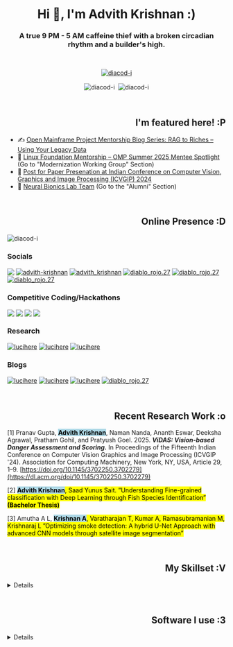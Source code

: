 <!--<img src="https://github.com/Diacod-I/Diacod-I/assets/98768417/4523b1f5-8cf3-4ce5-a037-533fa1975d8e" height=300 width=1000>-->
<h1 align="center">Hi 👋, I'm Advith Krishnan :)</h1>

<h3 align="center">A true 9 PM - 5 AM caffeine thief with a broken circadian rhythm and a builder's high.</h3>
<br>
<!--
- 🔭 I’m currently building a **RAG framework** across IBM Mainframes and Cloud Infra. **(Linux Foundation Mentorship).**
- 🌱 I’m currently learning **cloud-native AI deployment and high-level system design for scalable AI products.**
- 👯 I’m looking to collaborate on **cutting-edge AI engineering.**
-->

<p align="center"> <a href="https://github.com/ryo-ma/github-profile-trophy"><img src="https://github-profile-trophy.vercel.app/?username=diacod-i&theme=nord&title=-Reviews" alt="diacod-i" /></a> </p>

<p align="center">
  <img align="center" src="https://github-readme-stats.vercel.app/api/top-langs?username=diacod-i&show_icons=true&locale=en&layout=donut&theme=dark&hide=jupyter%20notebook&langs_count=20" alt="diacod-i" />
  &nbsp;<img align="center" src="https://github-readme-stats.vercel.app/api?username=diacod-i&show_icons=true&locale=en&theme=dark&show=reviews,prs_merged,prs_merged_percentage" alt="diacod-i" />
</p>


<br>
<h2 align="right">I'm featured here! :P</h2>

- ✍️ [Open Mainframe Project Mentorship Blog Series: RAG to Riches – Using Your Legacy Data](https://openmainframeproject.org/blog/mentorship-series-rag-to-riches-using-your-legacy-data-by-advith-krishnan/)
- 📰 [Linux Foundation Mentorship – OMP Summer 2025 Mentee Spotlight](https://openmainframeproject.org/blog/omp-summer-2025-mentorship/) (Go to "Modernization Working Group" Section)
- 📝 [Post for Paper Presenation at Indian Conference on Computer Vision, Graphics and Image Processing (ICVGIP) 2024](https://www.linkedin.com/feed/update/urn:li:activity:7274688007205502976/)
- 🦾 [Neural Bionics Lab Team](https://www.neuralbionicslab.com/team) (Go to the "Alumni" Section)

<br><h2 align="right">Online Presence :D</h2>
<p align="left"> <img src="https://komarev.com/ghpvc/?username=diacod-i&label=Profile%20views&color=334652&style=flat" alt="diacod-i" /> </p>
<h3 align="left">Socials</h3>
<p align="left">
  <a href="mailto:advithkrishnan@gmail.com" target="blank"><img align="center" src="https://img.shields.io/badge/Gmail-D14836?style=for-the-badge&logo=gmail&logoColor=white" /></a> 
  <a href="https://linkedin.com/in/advithkrishnan" target="blank"><img align="center" src="https://img.shields.io/badge/LinkedIn-0077B5?style=for-the-badge&logo=linkedin&logoColor=white" alt="advith-krishnan" /></a>
  <a href="https://twitter.com/advith_krishnan" target="blank"><img align="center" src="https://img.shields.io/badge/X-000000?style=for-the-badge&logo=x&logoColor=white" alt="advith_krishnan" /></a>
  <a href="https://instagram.com/diablo_rojo.27" target="blank"><img align="center" src="https://img.shields.io/badge/Instagram-E4405F?style=for-the-badge&logo=instagram&logoColor=white" alt="diablo_rojo.27" /></a>
  <a href="https://stackoverflow.com/users/18178157/eto-mistier-parince" target="blank"><img align="center" src="https://img.shields.io/badge/Stack_Overflow-FE7A16?style=for-the-badge&logo=stack-overflow&logoColor=white" alt="diablo_rojo.27" /></a>
  <a href="https://www.kaggle.com/lucihere" target="blank"><img align="center" src="https://img.shields.io/badge/Kaggle-20BEFF?style=for-the-badge&logo=Kaggle&logoColor=white" alt="diablo_rojo.27" /></a>
</p>

<h3 align="left">Competitive Coding/Hackathons</h3>
  <p align="left">
  <a href="https://leetcode.com/u/holytempura/" target="blank"><img align="center" src="https://img.shields.io/badge/-LeetCode-FFA116?style=for-the-badge&logo=LeetCode&logoColor=black" /></a>
  <a href="https://codeforces.com/profile/holytempura" target="blank"><img align="center" src="https://img.shields.io/badge/Codeforces-445f9d?style=for-the-badge&logo=Codeforces&logoColor=white" /></a>
  <a href="https://devpost.com/advithsonu?ref_content=user-portfolio&ref_feature=portfolio&ref_medium=global-nav" target="blank"><img align="center" src="https://img.shields.io/badge/Devpost-003E54?style=for-the-badge&logo=Devpost&logoColor=white" /></a>
  <a href="https://www.hackerrank.com/profile/aa3620" target="blank"><img align="center" src="https://img.shields.io/badge/-Hackerrank-2EC866?style=for-the-badge&logo=HackerRank&logoColor=white" /></a>
  </p>

<h3 align="left">Research</h3>
  <p align="left">
  <a href="https://scholar.google.com/citations?hl=en&user=5GQVlvYAAAAJ" target="blank"><img align="center" src="https://img.shields.io/badge/Google_Scholar-4285F4?style=for-the-badge&logo=google-scholar&logoColor=white" alt="lucihere" /></a>
  <a href="https://www.researchgate.net/profile/Advith-Krishnan" target="blank"><img align="center" src="https://img.shields.io/badge/Research_Gate-00CCBB.svg?&style=for-the-badge&logo=ResearchGate&logoColor=white" alt="lucihere" /></a>
  <a href="https://orcid.org/0009-0009-6207-5271" target="blank"><img align="center" src="https://img.shields.io/badge/orcid-A6CE39?style=for-the-badge&logo=orcid&logoColor=white" alt="lucihere" /></a>
  </p>

<h3 align="left">Blogs</h3>
<p align="left">
  <a href="https://dev.to/lucihere" target="blank"><img align="center" src="https://img.shields.io/badge/dev.to-0A0A0A?style=for-the-badge&logo=devdotto&logoColor=white" alt="lucihere" /></a>
  <a href="https://medium.com/@advithkrishnan" target="blank"><img align="center" src="https://img.shields.io/badge/Medium-12100E?style=for-the-badge&logo=medium&logoColor=white" alt="lucihere" /></a>
  <a href="https://hashnode.com/@Diabolikl2" target="blank"><img align="center" src="https://img.shields.io/badge/Hashnode-2962FF?style=for-the-badge&logo=hashnode&logoColor=white" alt="lucihere" /></a>
  <a href="https://app.daily.dev/lucihere" target="blank"><img align="center" src="https://img.shields.io/badge/daily.dev-CE3DF3?style=for-the-badge&logo=dailydotdev&logoColor=white" alt="diablo_rojo.27" /></a>
</p>


<br><h2 align="right">Recent Research Work :o</h2>

[1] Pranav Gupta, <mark style="background-color: lightblue">**Advith Krishnan**</mark>, Naman Nanda, Ananth Eswar, Deeksha Agrawal, Pratham Gohil, and Pratyush Goel. 2025. ***ViDAS: Vision-based Danger Assessment and Scoring.*** In Proceedings of the Fifteenth Indian Conference on Computer Vision Graphics and Image Processing (ICVGIP '24). Association for Computing Machinery, New York, NY, USA, Article 29, 1–9. [https://doi.org/10.1145/3702250.3702279](https://dl.acm.org/doi/10.1145/3702250.3702279)

[2] <mark style="background-color: lightblue">**Advith Krishnan**<mark>, Saad Yunus Sait. ”Understanding Fine-grained classification with Deep Learning through Fish Species Identification” **(Bachelor Thesis)**

[3] Amutha A L, <mark style="background-color: lightblue">**Krishnan A**<mark>, Varatharajan T, Kumar A, Ramasubramanian M, Krishnaraj L ”Optimizing smoke detection: A hybrid U-Net Approach with advanced CNN models through satellite image segmentation”

<br><h2 align="right">My Skillset :V</h2>
<details>
<h3 align="left">AI/ML & Data Science</h3>
<p align="left">
  <img src="https://img.shields.io/badge/TensorFlow-FF6F00?style=for-the-badge&logo=tensorflow&logoColor=white" />
  <img src="https://img.shields.io/badge/LangChain-1C3C3C?style=for-the-badge&logo=langchain&logoColor=white" />
  <img src="https://img.shields.io/badge/PyTorch-EE4C2C?style=for-the-badge&logo=pytorch&logoColor=white" />
  <img src="https://img.shields.io/badge/Weights_&_Biases-FFBE00?style=for-the-badge&logo=WeightsAndBiases&logoColor=white" />
  <img src="https://img.shields.io/badge/Keras-FF0000?style=for-the-badge&logo=keras&logoColor=white" />
  <img src="https://img.shields.io/badge/-HuggingFace-FDEE21?style=for-the-badge&logo=HuggingFace&logoColor=gray" />
  <img src="https://img.shields.io/badge/ChatGPT-74aa9c?style=for-the-badge&logo=openai&logoColor=white" />
  <img src="https://img.shields.io/badge/Claude-D97757?style=for-the-badge&logo=claude&logoColor=white" />
  <img src="https://img.shields.io/badge/Google%20Gemini-8E75B2?style=for-the-badge&logo=googlegemini&logoColor=white" />
  <img src="https://img.shields.io/badge/Perplexity-1FB8CD?style=for-the-badge&logo=perplexity&logoColor=white" />
  <img src="https://img.shields.io/badge/GitHub%20Copilot-000000?style=for-the-badge&logo=githubcopilot&logoColor=white" />
  <img src="https://img.shields.io/badge/Numpy-013243?style=for-the-badge&logo=numpy&logoColor=white" />
  <img src="https://img.shields.io/badge/OpenCV-5C3EE8?style=for-the-badge&logo=opencv&logoColor=white" />
  <img src="https://img.shields.io/badge/Pandas-150458?style=for-the-badge&logo=pandas&logoColor=white" />
  <img src="https://img.shields.io/badge/Numba-00A3E0?style=for-the-badge&logo=numba&logoColor=white" />
  <img src="https://img.shields.io/badge/Scikit_Learn-F7931E?style=for-the-badge&logo=scikitlearn&logoColor=white" />
  <img src="https://img.shields.io/badge/SciPy-8CAAE6?style=for-the-badge&logo=scipy&logoColor=white" />
</p>
  
<h3 align="left">Backend & API Frameworks</h3>
<p align="left">
  <img src="https://img.shields.io/badge/Express.js-404D59?style=for-the-badge&logo=express&logoColor=white" />
  <img src="https://img.shields.io/badge/FastAPI-009688?style=for-the-badge&logo=fastapi&logoColor=white" />
  <img src="https://img.shields.io/badge/Node.js-339933?style=for-the-badge&logo=nodedotjs&logoColor=white" />
  <img src="https://img.shields.io/badge/Pydantic-0f1e2b?style=for-the-badge&logo=pydantic&logoColor=white" />
  <img src="https://img.shields.io/badge/Sanity-ff385c?style=for-the-badge&logo=sanity&logoColor=white" />
  <img src="https://img.shields.io/badge/Swagger-85EA2D?style=for-the-badge&logo=swagger&logoColor=black" />
  <img src="https://img.shields.io/badge/Postman-FF6C37?style=for-the-badge&logo=postman&logoColor=white" />
</p>

<h3 align="left">UI/Frontend Frameworks</h3>
<p align="left">
  <img src="https://img.shields.io/badge/React-61DAFB?style=for-the-badge&logo=react&logoColor=black" />
  <img src="https://img.shields.io/badge/Shadcn/UI-000000?style=for-the-badge&logo=tailwindcss&logoColor=white" />
  <img src="https://img.shields.io/badge/Next.js-000000?style=for-the-badge&logo=nextdotjs&logoColor=white" />
  <img src="https://img.shields.io/badge/Tailwind_CSS-38B2AC?style=for-the-badge&logo=tailwind-css&logoColor=white" />
  <img src="https://img.shields.io/badge/Astro-0C1222?style=for-the-badge&logo=astro&logoColor=FDFDFE" />
  <img src="https://img.shields.io/badge/Markdown-000000?style=for-the-badge&logo=markdown&logoColor=white" />
</p>

<h3 align="left">Design</h3>
<p align="left">
  <img src="https://img.shields.io/badge/Behance-1769FF?style=for-the-badge&logo=behance&logoColor=white" />
  <img src="https://img.shields.io/badge/Blender-F5792A?style=for-the-badge&logo=blender&logoColor=white" />
  <img src="https://img.shields.io/badge/Canva-00C4CC?style=for-the-badge&logo=canva&logoColor=white" />
  <img src="https://img.shields.io/badge/Dribbble-EA4C89?style=for-the-badge&logo=dribbble&logoColor=white" />
  <img src="https://img.shields.io/badge/Figma-F24E1E?style=for-the-badge&logo=figma&logoColor=white" />
  <img src="https://img.shields.io/badge/Framer-0055FF?style=for-the-badge&logo=framer&logoColor=white" />
  <img src="https://img.shields.io/badge/Gimp-5C5543?style=for-the-badge&logo=gimp&logoColor=white" />
  <img src="https://img.shields.io/badge/Krita-3BABFF?style=for-the-badge&logo=krita&logoColor=white" />
  <img src="https://img.shields.io/badge/Unsplash-000000?style=for-the-badge&logo=unsplash&logoColor=white" />
  <img src="https://img.shields.io/badge/Font_Awesome-339AF0?style=for-the-badge&logo=fontawesome&logoColor=white" />
</p>

<h3 align="left">Cloud & Infrastructure</h3>
<p align="left">
  <img src="https://img.shields.io/badge/Amazon_Web_Services-FF9900?style=for-the-badge&logo=amazonaws&logoColor=white" />
  <img src="https://img.shields.io/badge/Google_Cloud-4285F4?style=for-the-badge&logo=googlecloud&logoColor=white" />
  <img src="https://img.shields.io/badge/Vercel-000000?style=for-the-badge&logo=vercel&logoColor=white" />
  <img src="https://img.shields.io/badge/Elastic_Cloud-005571?style=for-the-badge&logo=elastic&logoColor=white" />
  <img src="https://img.shields.io/badge/Kubernetes-326ce5?style=for-the-badge&logo=kubernetes&logoColor=white" />
  <img src="https://img.shields.io/badge/Docker-2496ED?style=for-the-badge&logo=docker&logoColor=white" />
  <img src="https://img.shields.io/badge/Podman-892ca0?style=for-the-badge&logo=podman&logoColor=white" />
  <img src="https://img.shields.io/badge/Conda-44A833?style=for-the-badge&logo=anaconda&logoColor=white" />
</p>

<h3 align="left">Miscellaneous</h3>
<p align="left">
  <img src="https://img.shields.io/badge/NPM-CB3837?style=for-the-badge&logo=npm&logoColor=white" />
  <img src="https://img.shields.io/badge/PNPM-F69220?style=for-the-badge&logo=pnpm&logoColor=white" />
  <img src="https://img.shields.io/badge/PyPI-3775A9?style=for-the-badge&logo=pypi&logoColor=white" />
  <img src="https://img.shields.io/badge/CMake-064F8C?style=for-the-badge&logo=cmake&logoColor=white" />
  <img src="https://img.shields.io/badge/Jupyter-F37626?style=for-the-badge&logo=jupyter&logoColor=white" />
  <img src="https://img.shields.io/badge/ESLint-4B32C3?style=for-the-badge&logo=eslint&logoColor=white" />
  <img src="https://img.shields.io/badge/ArcGIS-00783C?style=for-the-badge&logo=esri&logoColor=white" />
</p>
</details>

<br><h2 align="right">Software I use :3</h2>
<details>
<h3 align="left">IDEs & Editors</h3>
<p align="left">
  <img src="https://img.shields.io/badge/Google_Colab-F9AB00?style=for-the-badge&logo=googlecolab&logoColor=white" />
  <img src="https://img.shields.io/badge/Neovim-57A143?style=for-the-badge&logo=neovim&logoColor=white" />
  <img src="https://img.shields.io/badge/Vim-019733?style=for-the-badge&logo=vim&logoColor=white" />
  <img src="https://img.shields.io/badge/VS_Code-007ACC?style=for-the-badge&logo=visualstudiocode&logoColor=white" />
</p>

<h3 align="left">Operating Systems & Boards</h3>
<p align="left">
  <img src="https://img.shields.io/badge/Arch_Linux-1793D1?style=for-the-badge&logo=archlinux&logoColor=white" />
  <img src="https://img.shields.io/badge/Fedora-294172?style=for-the-badge&logo=fedora&logoColor=white" />
  <img src="https://img.shields.io/badge/KDE_Plasma-1D99F3?style=for-the-badge&logo=KDE&logoColor=white" />
  <img src="https://img.shields.io/badge/Linux-FCC624?style=for-the-badge&logo=linux&logoColor=black" />
  <img src="https://img.shields.io/badge/macOS-000000?style=for-the-badge&logo=apple&logoColor=white" />
  <img src="https://img.shields.io/badge/Ubuntu-E95420?style=for-the-badge&logo=ubuntu&logoColor=white" />
  <img src="https://img.shields.io/badge/Windows-0078D6?style=for-the-badge&logo=windows&logoColor=white" />
  <img src="https://img.shields.io/badge/Raspberry_Pi-A22846?style=for-the-badge&logo=raspberrypi&logoColor=white" />
  <img src="https://img.shields.io/badge/Arduino-00979D?style=for-the-badge&logo=arduino&logoColor=white" />
</p>

<h3 align="left">Terminal & CLI Tools</h3>
<p align="left">
  <img src="https://img.shields.io/badge/Alacritty-F46D01?style=for-the-badge&logo=alacritty&logoColor=white" />
  <img src="https://img.shields.io/badge/Git-F05032?style=for-the-badge&logo=git&logoColor=white" />
  <img src="https://img.shields.io/badge/GNU_Bash-4EAA25?style=for-the-badge&logo=gnubash&logoColor=white" />
  <img src="https://img.shields.io/badge/Homebrew-FBB040?style=for-the-badge&logo=homebrew&logoColor=white" />
  <img src="https://img.shields.io/badge/tmux-1BB91F?style=for-the-badge&logo=tmux&logoColor=white" />
  <img src="https://img.shields.io/badge/ZSH-89E051?style=for-the-badge&logo=gnuzsh&logoColor=white" />
</p>

<h3 align="left">Office Tools & Docs</h3>
<p align="left">
  <img src="https://img.shields.io/badge/Notion-000000?style=for-the-badge&logo=notion&logoColor=white" />
  <img src="https://img.shields.io/badge/Miro-050038?style=for-the-badge&logo=miro&logoColor=white" />
  <img src="https://img.shields.io/badge/Trello-0052CC?style=for-the-badge&logo=trello&logoColor=white" />
  <img src="https://img.shields.io/badge/Obsidian-483699?style=for-the-badge&logo=obsidian&logoColor=white" />
  <img src="https://img.shields.io/badge/Overleaf-47A141?style=for-the-badge&logo=overleaf&logoColor=white" />
  <img src="https://img.shields.io/badge/Jira-0052CC?style=for-the-badge&logo=jira&logoColor=white" />
</p>
</details>
